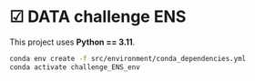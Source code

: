 
# ☑ DATA challenge ENS
This project uses **Python == 3.11**.

```bash
conda env create -f src/environment/conda_dependencies.yml
conda activate challenge_ENS_env
